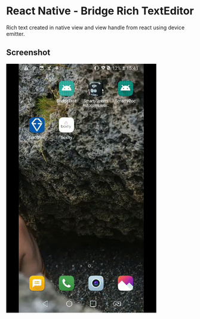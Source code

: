 # React Native - Bridge Rich TextEditor

Rich text created in native view and view handle from react using device emitter.

Screenshot
-----------

![Demo screenshot](Demo/texteditorvideo.gif "gif demo")

